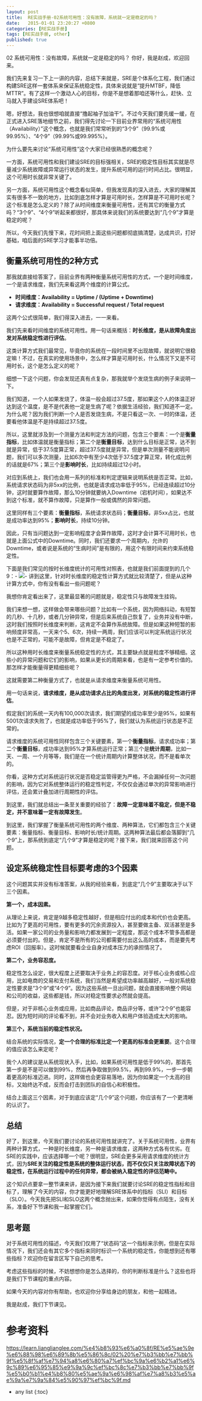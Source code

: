 ```yaml
---
layout: post
title:  RE实战手册-02系统可用性：没有故障，系统就一定是稳定的吗？
date:   2015-01-01 23:20:27 +0800
categories: [RE实战手册]
tags: [RE实战手册, other]
published: true
---
```




02 系统可用性：没有故障，系统就一定是稳定的吗？
你好，我是赵成，欢迎回来。

我们先来复习一下上一讲的内容，总结下来就是，SRE是个体系化工程，我们通过构建SRE这样一套体系来保证系统稳定性，具体来说就是“提升MTBF，降低MTTR”。有了这样一个激动人心的目标，你是不是想着那咱还等什么，赶快、立马就入手建设SRE体系吧！

嗯，好想法，我也很想咱就直接“撸起袖子加油干”。不过今天我们要先缓一缓，在正式进入SRE落地细节之前，我们得先讨论一下目前业界常用的“系统可用性（Availability）”这个概念，也就是我们常常听到的“3个9”（99.9%或99.95%）、“4个9”（99.99%或99.995%）。

为什么要先来讨论“系统可用性”这个大家已经很熟悉的概念呢？

一方面，系统可用性和我们建设SRE的目标强相关，SRE的稳定性目标其实就是尽量减少系统故障或异常运行状态的发生，提升系统可用的运行时间占比。很明显，这个可用时长就非常关键了。

另一方面，系统可用性这个概念看似简单，但我发现真的深入进去，大家的理解其实有很多不一致的地方，比如到底怎样才算是可用时长，怎样算是不可用时长呢？这个标准是怎么定义的？除了从时间维度来衡量可用性，还有其它的衡量方式吗？“3个9”、“4个9”听起来都很好，那具体来说我们的系统要达到“几个9”才算是稳定的呢？

所以，今天我们先慢下来，花时间把上面这些问题都彻底搞清楚，达成共识，打好基础，咱后面的SRE学习才能事半功倍。

## 衡量系统可用性的2种方式

那我就直接给答案了，目前业界有两种衡量系统可用性的方式，一个是时间维度，一个是请求维度，我们先来看这两个维度的计算公式。

* **时间维度：Availability = Uptime / (Uptime + Downtime)**
* **请求维度：Availability = Successful request / Total request**

这两个公式很简单，我们得深入进去，一一来看。

我们先来看时间维度的系统可用性。用一句话来概括：**时长维度，是从故障角度出发对系统稳定性进行评估**。

这类计算方式我们最常见，毕竟你的系统在一段时间里不出现故障，就说明它很稳定嘛！不过，在真实的使用场景中，怎么样才算是可用时长，什么情况下又是不可用时长，这个是怎么定义的呢？

细想一下这个问题，你会发现还真有点复杂，那我就举个发烧生病的例子来说明一下。

我们知道，一个人如果发烧了，体温一般会超过37.5度，那如果这个人的体温正好达到这个温度，是不是代表他一定是生病了呢？依据生活经验，我们知道不一定。为什么呢？因为我们判断一个人是否发烧生病，不是只看这一次、一时的体温，还要看他体温是不是持续超过37.5度。

所以，这里就涉及到一个测量方法和判定方法的问题，包含三个要素：一个是**衡量指标**，比如体温就是衡量指标；第二个是**衡量目标**，达到什么目标是正常，达不到就是异常，低于37.5度算正常，超过37.5度就是异常，但是单次测量不能说明问题，我们可以多次测量，比如6次中有至少4次低于37.5度才算正常，转化成比例的话就是67%；第三个是**影响时长**，比如持续超过12小时。

对应到系统上，我们也会用一系列的标准和判定逻辑来说明系统是否正常。比如，系统请求状态码为非5xx的比例，也就是请求成功率低于95%，已经连续超过10分钟，这时就要算作故障，那么10分钟就要纳入Downtime（宕机时间），如果达不到这个标准，就不算作故障，只是算作一般或偶然的异常问题。

这里同样有三个要素：**衡量指标**，系统请求状态码；**衡量目标**，非5xx占比，也就是成功率达到95%；**影响时长**，持续10分钟。

因此，只有当问题达到一定影响程度才会算作故障，这时才会计算不可用时长，也就是上面公式中的Downtime。同时，我们还要求一个周期内，允许的Downtime，或者说是系统的“生病时间”是有限的，用这个有限时间来约束系统稳定性。

下面是我们常见的按时长维度统计的可用性对照表，也就是我们前面提到的几个9：- ![](https://learn.lianglianglee.com/%e4%b8%93%e6%a0%8f/RE%e5%ae%9e%e6%88%98%e6%89%8b%e5%86%8c/assets/72c311f1ae45460fa786ea1a4b50e8cd.jpg)- 讲到这里，针对时长维度的稳定性计算方式就比较清楚了，但是从这种计算方式中，你有没有看出一些问题呢？

我想你肯定看出来了，这里最显著的问题就是，稳定性只与故障发生挂钩。

我们来想一想，这样做会带来哪些问题？比如有一个系统，因为网络抖动，有短暂的几秒、十几秒，或者几分钟异常，但是后来系统自己恢复了，业务并没有中断，这时我们按照时长维度来判断，这肯定不会算作系统故障。但是如果这种短暂的影响频度非常高，一天来个5、6次，持续一两周，我们应该可以判定系统运行状况也是不正常的，可能不是故障，但肯定是不稳定了。

所以这种用时长维度来衡量系统稳定性的方式，其主要缺点就是粒度不够精细。这些小的异常问题和它们的影响，如果从更长的周期来看，也是有一定参考价值的。那怎样才能衡量得更精细些呢？

这就需要第二种衡量方式了，也就是从请求维度来衡量系统可用性。

用一句话来说，**请求维度，是从成功请求占比的角度出发，对系统的稳定性进行评估**。

假定我们的系统一天内有100,000次请求，我们期望的成功率至少是95%，如果有5001次请求失败了，也就是成功率低于95%了，我们就认为系统运行状态是不正常的。

请求维度的系统可用性同样包含三个关键要素，第一个**衡量指标**，请求成功率；第二个**衡量目标**，成功率达到95%才算系统运行正常；第三个是**统计周期**，比如一天、一周、一个月等等，我们是在一个统计周期内计算整体状况，而不是看单次的。

你看，这种方式对系统运行状况是否稳定监管得更为严格，不会漏掉任何一次问题的影响，因为它对系统整体运行的稳定性判定，不仅仅会通过单次的异常影响进行评估，还会累计叠加进行周期性的评估。

到这里，我们就总结出一条至关重要的经验了：**故障一定意味着不稳定，但是不稳定，并不意味着一定有故障发生**。

到这里，我们掌握了衡量系统可用性的两个维度、两种算法，它们都包含三个关键要素：衡量指标、衡量目标、影响时长/统计周期。这两种算法最后都会落脚到“几个9”上，那系统到底定“几个9”才算是稳定的呢？接下来，我们就来回答这个问题。

## 设定系统稳定性目标要考虑的3个因素

这个问题其实并没有标准答案，从我的经验来看，到底定“几个9”主要取决于以下三个因素。

**第一个，成本因素。**

从理论上来说，肯定是9越多稳定性越好，但是相应付出的成本和代价也会更高。比如为了更高的可用性，要有更多的冗余资源投入，甚至要做主备、双活甚至是多活。如果一家公司的业务量和影响力都发展到一定程度，那这个成本不管多高都是必须要付出的。但是，肯定不是所有的公司都需要付出这么高的成本，而是要先考虑ROI（回报率）。这时候就要看企业自身对成本压力的承担情况了。

**第二个，业务容忍度。**

稳定性怎么设定，很大程度上还要取决于业务上的容忍度。对于核心业务或核心应用，比如电商的交易和支付系统，我们当然是希望成功率越高越好，一般对系统稳定性要求是“3个9”或“4个9”。因为这些系统一旦出问题，就会直接影响整个网站和公司的收益，这些都是钱，所以对稳定性要求必然就会提高。

但是，对于非核心业务或应用，比如商品评论，商品评分等，或许“2个9”也能容忍。因为短时间的评论看不到，并不会对业务收入和用户体验造成太大的影响。

**第三个，系统当前的稳定性状况。**

结合系统的实际情况，**定一个合理的标准比定一个更高的标准会更重要**。这个合理的值应该怎么来定呢？

我个人的建议是从系统现状入手，比如，如果系统可用性是低于99%的，那首先第一步是不是可以做到99%，然后再争取做到99.5%，再到99.9%，一步一步朝着更高的标准迈进。同时，这样做也会更容易落地，因为你如果定一个太高的目标，又始终达不成，反而会打击到团队的自信心和积极性。

结合上面这三个因素，对于到底应该定“几个9”这个问题，你应该有了一个更清晰的认识了。

## 总结

好了，到这里，今天我们要讨论的系统可用性就讲完了。关于系统可用性，业界有两种计算方式，一种是时长维度，另一种是请求维度，这两种方式各有优劣。在SRE的实践中，应该选择哪一个呢？很明显，SRE会更多采用请求维度的统计方式，因为**SRE关注的稳定性是系统的整体运行状态，而不仅仅只关注故障状态下的稳定性，在系统运行过程中的任何异常，都会被纳入稳定性的评估范畴中。**

这个知识点要拿一整节课来讲，是因为接下来我们就要讨论SRE的稳定性指标和目标了，理解了今天的内容，你才能更好地理解SRE体系中的指标（SLI）和目标（SLO）。今天我先把SLI和SLO这两个概念抛出来，如果你觉得有点陌生，没有关系，准备好下节课和我一起掌握它们。

## 思考题

对于系统可用性的描述，今天我们仅用了“状态码”这一个指标来示例，但是在实际情况下，我们还会有其它多个指标来同时标识一个系统的稳定性，你能想到还有哪些指标？欢迎你在留言区写下自己的思考。

考虑这些指标的时候，不妨想想你是怎么选择的，你的判断标准是什么？这些也将是我们下节课程的重点内容。

如果今天的内容对你有帮助，也欢迎你分享给身边的朋友，和他一起精进。

我是赵成，我们下节课见。




# 参考资料

https://learn.lianglianglee.com/%e4%b8%93%e6%a0%8f/RE%e5%ae%9e%e6%88%98%e6%89%8b%e5%86%8c/02%20%e7%b3%bb%e7%bb%9f%e5%8f%af%e7%94%a8%e6%80%a7%ef%bc%9a%e6%b2%a1%e6%9c%89%e6%95%85%e9%9a%9c%ef%bc%8c%e7%b3%bb%e7%bb%9f%e5%b0%b1%e4%b8%80%e5%ae%9a%e6%98%af%e7%a8%b3%e5%ae%9a%e7%9a%84%e5%90%97%ef%bc%9f.md

* any list
{:toc}
